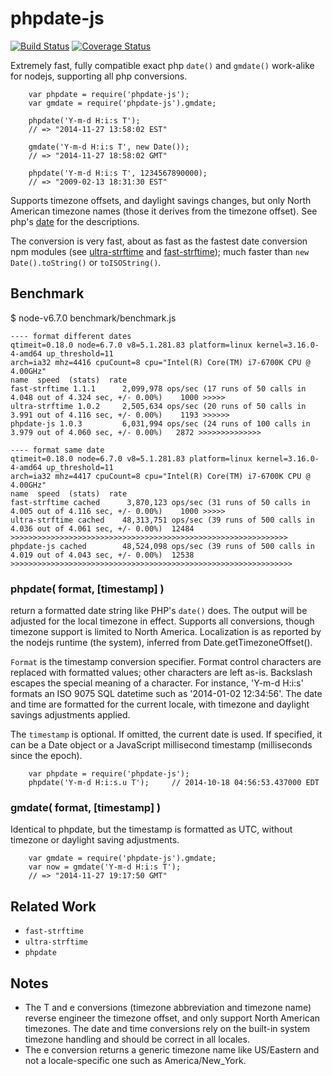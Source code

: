 phpdate-js
==========

[![Build Status](https://api.travis-ci.org/andrasq/phpdate-js.svg?branch=master)](https://travis-ci.org/andrasq/phpdate-js?branch=master)
[![Coverage Status](https://codecov.io/github/andrasq/phpdate-js/coverage.svg?branch=master)](https://codecov.io/github/andrasq/phpdate-js?branch=master)

Extremely fast, fully compatible exact php `date()` and `gmdate()` work-alike for
nodejs, supporting all php conversions.

        var phpdate = require('phpdate-js');
        var gmdate = require('phpdate-js').gmdate;

        phpdate('Y-m-d H:i:s T');
        // => "2014-11-27 13:58:02 EST"

        gmdate('Y-m-d H:i:s T', new Date());
        // => "2014-11-27 18:58:02 GMT"

        phpdate('Y-m-d H:i:s T', 1234567890000);
        // => "2009-02-13 18:31:30 EST"

Supports timezone offsets, and daylight savings changes, but only North American
timezone names (those it derives from the timezone offset).
See php's
[date](http://php.net/manual/en/function.date.php) for the descriptions.

The conversion is very fast, about as fast as the fastest date conversion
npm modules (see [ultra-strftime](http://npmjs.org/package/ultra-strftime)
and [fast-strftime](http://npmjs.org/package/fast-strftime)); much faster
than `new Date().toString()` or `toISOString()`.


## Benchmark

$ node-v6.7.0 benchmark/benchmark.js

    ---- format different dates
    qtimeit=0.18.0 node=6.7.0 v8=5.1.281.83 platform=linux kernel=3.16.0-4-amd64 up_threshold=11
    arch=ia32 mhz=4416 cpuCount=8 cpu="Intel(R) Core(TM) i7-6700K CPU @ 4.00GHz"
    name  speed  (stats)  rate
    fast-strftime 1.1.1      2,099,978 ops/sec (17 runs of 50 calls in 4.048 out of 4.324 sec, +/- 0.00%)    1000 >>>>>
    ultra-strftime 1.0.2     2,505,634 ops/sec (20 runs of 50 calls in 3.991 out of 4.116 sec, +/- 0.00%)    1193 >>>>>>
    phpdate-js 1.0.3         6,031,994 ops/sec (24 runs of 100 calls in 3.979 out of 4.060 sec, +/- 0.00%)   2872 >>>>>>>>>>>>>>

    ---- format same date
    qtimeit=0.18.0 node=6.7.0 v8=5.1.281.83 platform=linux kernel=3.16.0-4-amd64 up_threshold=11
    arch=ia32 mhz=4417 cpuCount=8 cpu="Intel(R) Core(TM) i7-6700K CPU @ 4.00GHz"
    name  speed  (stats)  rate
    fast-strftime cached      3,870,123 ops/sec (31 runs of 50 calls in 4.005 out of 4.116 sec, +/- 0.00%)    1000 >>>>>
    ultra-strftime cached    48,313,751 ops/sec (39 runs of 500 calls in 4.036 out of 4.061 sec, +/- 0.00%)  12484 >>>>>>>>>>>>>>>>>>>>>>>>>>>>>>>>>>>>>>>>>>>>>>>>>>>>>>>>>>>>>>
    phpdate-js cached        48,524,098 ops/sec (39 runs of 500 calls in 4.019 out of 4.043 sec, +/- 0.00%)  12538 >>>>>>>>>>>>>>>>>>>>>>>>>>>>>>>>>>>>>>>>>>>>>>>>>>>>>>>>>>>>>>>


### phpdate( format, [timestamp] )

return a formatted date string like PHP's `date()` does.  The output will be
adjusted for the local timezone in effect.  Supports all conversions, though
timezone support is limited to
North America.  Localization is as reported by the nodejs runtime (the
system), inferred from Date.getTimezoneOffset().

`Format` is the timestamp conversion specifier.  Format control characters are
replaced with formatted values; other characters are left as-is.  Backslash
escapes the special meaning of a character.  For instance, 'Y-m-d H:i:s'
formats an ISO 9075 SQL datetime such as '2014-01-02 12:34:56'.  The date
and time are formatted for the current locale, with timezone and daylight
savings adjustments applied.

The `timestamp` is optional.  If omitted, the current date is used.  If
specified, it can be a Date object or a JavaScript millisecond timestamp
(milliseconds since the epoch).

        var phpdate = require('phpdate-js');
        phpdate('Y-m-d H:i:s.u T');     // 2014-10-18 04:56:53.437000 EDT

### gmdate( format, [timestamp] )

Identical to phpdate, but the timestamp is formatted as UTC, without timezone
or daylight saving adjustments.

        var gmdate = require('phpdate-js').gmdate;
        var now = gmdate('Y-m-d H:i:s T');
        // => "2014-11-27 19:17:50 GMT"

Related Work
------------

- `fast-strftime`
- `ultra-strftime`
- `phpdate`


Notes
-----

- The T and e conversions (timezone abbreviation and timezone name) reverse
  engineer the timezone offset, and only support North American timezones.  The
  date and time conversions rely on the built-in system timezone handling and
  should be correct in all locales.
- The e conversion returns a generic timezone name like US/Eastern and not
  a locale-specific one such as America/New_York.
